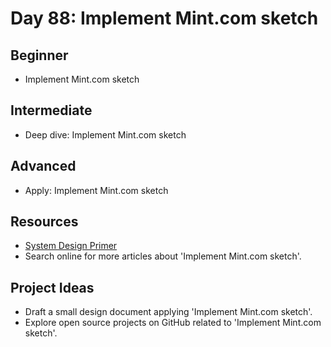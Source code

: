 # Day 88: Implement Mint.com sketch

## Beginner
- Implement Mint.com sketch

## Intermediate
- Deep dive: Implement Mint.com sketch

## Advanced
- Apply: Implement Mint.com sketch

## Resources
- [System Design Primer](https://github.com/donnemartin/system-design-primer/blob/master/solutions/system_design/mint/README.md)
- Search online for more articles about 'Implement Mint.com sketch'.

## Project Ideas
- Draft a small design document applying 'Implement Mint.com sketch'.
- Explore open source projects on GitHub related to 'Implement Mint.com sketch'.
